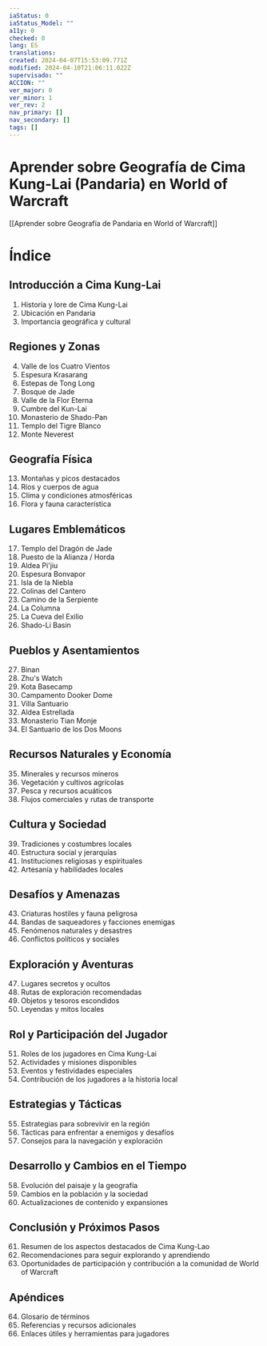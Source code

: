 ```yaml
---
iaStatus: 0
iaStatus_Model: ""
a11y: 0
checked: 0
lang: ES
translations: 
created: 2024-04-07T15:53:09.771Z
modified: 2024-04-10T21:06:11.022Z
supervisado: ""
ACCION: ""
ver_major: 0
ver_minor: 1
ver_rev: 2
nav_primary: []
nav_secondary: []
tags: []
---
```

# Aprender sobre Geografía de Cima Kung-Lai (Pandaria) en World of Warcraft

[[Aprender sobre Geografía de Pandaria en World of Warcraft]]


# Índice

## Introducción a Cima Kung-Lai
1. Historia y lore de Cima Kung-Lai
2. Ubicación en Pandaria
3. Importancia geográfica y cultural

## Regiones y Zonas
4. Valle de los Cuatro Vientos
5. Espesura Krasarang
6. Estepas de Tong Long
7. Bosque de Jade
8. Valle de la Flor Eterna
9. Cumbre del Kun-Lai
10. Monasterio de Shado-Pan
11. Templo del Tigre Blanco
12. Monte Neverest

## Geografía Física
13. Montañas y picos destacados
14. Ríos y cuerpos de agua
15. Clima y condiciones atmosféricas
16. Flora y fauna característica

## Lugares Emblemáticos
17. Templo del Dragón de Jade
18. Puesto de la Alianza / Horda
19. Aldea Pi'jiu
20. Espesura Bonvapor
21. Isla de la Niebla
22. Colinas del Cantero
23. Camino de la Serpiente
24. La Columna
25. La Cueva del Exilio
26. Shado-Li Basin

## Pueblos y Asentamientos
27. Binan
28. Zhu's Watch
29. Kota Basecamp
30. Campamento Dooker Dome
31. Villa Santuario
32. Aldea Estrellada
33. Monasterio Tian Monje
34. El Santuario de los Dos Moons

## Recursos Naturales y Economía
35. Minerales y recursos mineros
36. Vegetación y cultivos agrícolas
37. Pesca y recursos acuáticos
38. Flujos comerciales y rutas de transporte

## Cultura y Sociedad
39. Tradiciones y costumbres locales
40. Estructura social y jerarquías
41. Instituciones religiosas y espirituales
42. Artesanía y habilidades locales

## Desafíos y Amenazas
43. Criaturas hostiles y fauna peligrosa
44. Bandas de saqueadores y facciones enemigas
45. Fenómenos naturales y desastres
46. Conflictos políticos y sociales

## Exploración y Aventuras
47. Lugares secretos y ocultos
48. Rutas de exploración recomendadas
49. Objetos y tesoros escondidos
50. Leyendas y mitos locales

## Rol y Participación del Jugador
51. Roles de los jugadores en Cima Kung-Lai
52. Actividades y misiones disponibles
53. Eventos y festividades especiales
54. Contribución de los jugadores a la historia local

## Estrategias y Tácticas
55. Estrategias para sobrevivir en la región
56. Tácticas para enfrentar a enemigos y desafíos
57. Consejos para la navegación y exploración

## Desarrollo y Cambios en el Tiempo
58. Evolución del paisaje y la geografía
59. Cambios en la población y la sociedad
60. Actualizaciones de contenido y expansiones

## Conclusión y Próximos Pasos
61. Resumen de los aspectos destacados de Cima Kung-Lao
62. Recomendaciones para seguir explorando y aprendiendo
63. Oportunidades de participación y contribución a la comunidad de World of Warcraft

## Apéndices
64. Glosario de términos
65. Referencias y recursos adicionales
66. Enlaces útiles y herramientas para jugadores
